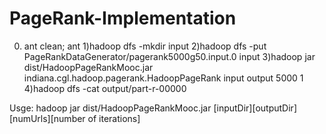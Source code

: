 # PageRank-Implementation

0) ant clean; ant
1)hadoop dfs -mkdir input
2)hadoop dfs -put PageRankDataGenerator/pagerank5000g50.input.0 input
3)hadoop jar dist/HadoopPageRankMooc.jar indiana.cgl.hadoop.pagerank.HadoopPageRank input output 5000 1
4)hadoop dfs -cat output/part-r-00000

Usge: hadoop jar dist/HadoopPageRankMooc.jar [inputDir][outputDir][numUrls][number of iterations]
